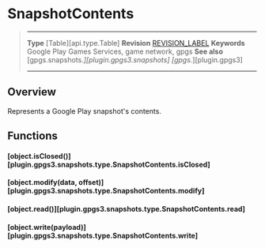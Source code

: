 # SnapshotContents

> --------------------- ------------------------------------------------------------------------------------------
> __Type__              [Table][api.type.Table]
> __Revision__          [REVISION_LABEL](REVISION_URL)
> __Keywords__          Google Play Games Services, game network, gpgs
> __See also__          [gpgs.snapshots.*][plugin.gpgs3.snapshots]
>                       [gpgs.*][plugin.gpgs3]
> --------------------- ------------------------------------------------------------------------------------------

## Overview

Represents a Google Play snapshot's contents.

## Functions

#### [object.isClosed()][plugin.gpgs3.snapshots.type.SnapshotContents.isClosed]

#### [object.modify(data, offset)][plugin.gpgs3.snapshots.type.SnapshotContents.modify]

#### [object.read()][plugin.gpgs3.snapshots.type.SnapshotContents.read]

#### [object.write(payload)][plugin.gpgs3.snapshots.type.SnapshotContents.write]